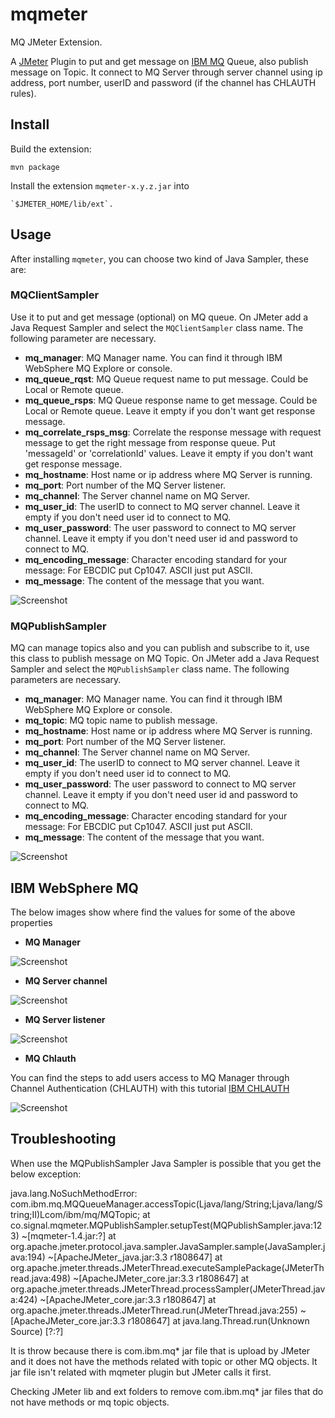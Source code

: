 # mqmeter

MQ JMeter Extension.

A [JMeter](http://jmeter.apache.org/) Plugin to put and get message on [IBM MQ](https://www.ibm.com/products/mq) Queue, also publish message on Topic. It connect to MQ Server through server channel using ip address, port number, userID and password (if the channel has CHLAUTH rules).

## Install

Build the extension:

    mvn package

Install the extension `mqmeter-x.y.z.jar` into 

    `$JMETER_HOME/lib/ext`.

## Usage

After installing `mqmeter`, you can choose two kind of Java Sampler, these are:

### MQClientSampler

Use it to put and get message (optional) on MQ queue. On JMeter add a Java Request Sampler and select the `MQClientSampler` class name. The following parameter are necessary.

* **mq_manager**: MQ Manager name. You can find it through IBM WebSphere MQ Explore or console.
* **mq_queue_rqst**: MQ Queue request name to put message. Could be Local or Remote queue.
* **mq_queue_rsps**: MQ Queue response name to get message. Could be Local or Remote queue. Leave it empty if you don't want get response message.
* **mq_correlate_rsps_msg**: Correlate the response message with request message to get the right message from response queue. Put 'messageId' or 'correlationId' values. Leave it empty if you don't want get response message.
* **mq_hostname**: Host name or ip address where MQ Server is running.
* **mq_port**: Port number of the MQ Server listener.
* **mq_channel**: The Server channel name on MQ Server.
* **mq_user_id**: The userID to connect to MQ server channel. Leave it empty if you don't need user id to connect to MQ.
* **mq_user_password**: The user password to connect to MQ server channel. Leave it empty if you don't need user id and password to connect to MQ.
* **mq_encoding_message**: Character encoding standard for your message: For EBCDIC put Cp1047. ASCII just put ASCII.
* **mq_message**: The content of the message that you want.

![Screenshot](https://github.com/JoseLuisSR/img2/blob/master/mqmeter/MQClientSampler.png)

### MQPublishSampler

MQ can manage topics also and you can publish and subscribe to it, use this class to publish message on MQ Topic.
On JMeter add a Java Request Sampler and select the `MQPublishSampler` class name. The following parameters are necessary.

* **mq_manager**: MQ Manager name. You can find it through IBM WebSphere MQ Explore or console.
* **mq_topic**: MQ topic name to publish message.
* **mq_hostname**: Host name or ip address where MQ Server is running.
* **mq_port**: Port number of the MQ Server listener.
* **mq_channel**: The Server channel name on MQ Server.
* **mq_user_id**: The userID to connect to MQ server channel. Leave it empty if you don't need user id to connect to MQ.
* **mq_user_password**: The user password to connect to MQ server channel. Leave it empty if you don't need user id and password to connect to MQ.
* **mq_encoding_message**: Character encoding standard for your message: For EBCDIC put Cp1047. ASCII just put ASCII.
* **mq_message**: The content of the message that you want.

![Screenshot](https://github.com/JoseLuisSR/img2/blob/master/mqmeter/MQPublishSampler.png)

## IBM WebSphere MQ

The below images show where find the values for some of the above properties

* **MQ Manager**

![Screenshot](https://github.com/JoseLuisSR/img2/blob/master/mqmeter/MQManager.png)

* **MQ Server channel**

![Screenshot](https://github.com/JoseLuisSR/img2/blob/master/mqmeter/MQServerChanel.png)

* **MQ Server listener**

![Screenshot](https://github.com/JoseLuisSR/img2/blob/master/mqmeter/MQServerListener.png)

* **MQ Chlauth**

You can find the steps to add users access to MQ Manager through Channel Authentication (CHLAUTH) with this tutorial
[IBM CHLAUTH](http://www-01.ibm.com/support/docview.wss?uid=swg27041997&aid=1)

![Screenshot](https://github.com/JoseLuisSR/img2/blob/master/mqmeter/MQChlauth.png)

## Troubleshooting

When use the MQPublishSampler Java Sampler is possible that you get the below exception:

java.lang.NoSuchMethodError: com.ibm.mq.MQQueueManager.accessTopic(Ljava/lang/String;Ljava/lang/String;II)Lcom/ibm/mq/MQTopic;
	at co.signal.mqmeter.MQPublishSampler.setupTest(MQPublishSampler.java:123) ~[mqmeter-1.4.jar:?]
	at org.apache.jmeter.protocol.java.sampler.JavaSampler.sample(JavaSampler.java:194) ~[ApacheJMeter_java.jar:3.3 r1808647]
	at org.apache.jmeter.threads.JMeterThread.executeSamplePackage(JMeterThread.java:498) ~[ApacheJMeter_core.jar:3.3 r1808647]
	at org.apache.jmeter.threads.JMeterThread.processSampler(JMeterThread.java:424) ~[ApacheJMeter_core.jar:3.3 r1808647]
	at org.apache.jmeter.threads.JMeterThread.run(JMeterThread.java:255) ~[ApacheJMeter_core.jar:3.3 r1808647]
	at java.lang.Thread.run(Unknown Source) [?:?]

It is throw because there is com.ibm.mq* jar file  that is upload by JMeter and it does not have the methods related with topic or other MQ objects. It jar file isn't related with mqmeter plugin but JMeter calls it first.

Checking JMeter lib and ext folders to remove com.ibm.mq* jar files that do not have methods or mq topic objects.


